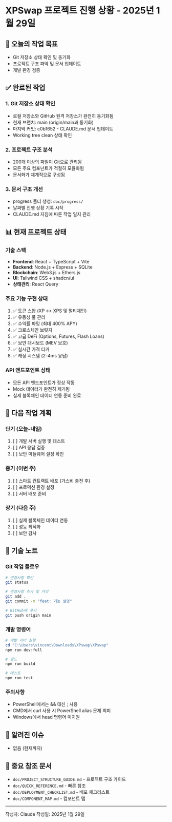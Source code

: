 # XPSwap 프로젝트 진행 상황 - 2025년 1월 29일

## 🎯 오늘의 작업 목표
- Git 저장소 상태 확인 및 동기화
- 프로젝트 구조 파악 및 문서 업데이트
- 개발 환경 검증

## ✅ 완료된 작업

### 1. Git 저장소 상태 확인
- 로컬 저장소와 GitHub 원격 저장소가 완전히 동기화됨
- 현재 브랜치: main (origin/main과 동기화)
- 마지막 커밋: c0b1652 - CLAUDE.md 문서 업데이트
- Working tree clean 상태 확인

### 2. 프로젝트 구조 분석
- 200개 이상의 파일이 Git으로 관리됨
- 모든 주요 컴포넌트가 적절히 모듈화됨
- 문서화가 체계적으로 구성됨

### 3. 문서 구조 개선
- progress 폴더 생성: `doc/progress/`
- 날짜별 진행 상황 기록 시작
- CLAUDE.md 지침에 따른 작업 일지 관리

## 📊 현재 프로젝트 상태

### 기술 스택
- **Frontend**: React + TypeScript + Vite
- **Backend**: Node.js + Express + SQLite
- **Blockchain**: Web3.js + Ethers.js
- **UI**: Tailwind CSS + shadcn/ui
- **상태관리**: React Query

### 주요 기능 구현 상태
1. ✅ 토큰 스왑 (XP ↔ XPS 및 멀티체인)
2. ✅ 유동성 풀 관리
3. ✅ 수익률 파밍 (최대 400% APY)
4. ✅ 크로스체인 브릿지
5. ✅ 고급 DeFi (Options, Futures, Flash Loans)
6. ✅ 보안 대시보드 (MEV 보호)
7. ✅ 실시간 가격 티커
8. ✅ 캐싱 시스템 (2-4ms 응답)

### API 엔드포인트 상태
- 모든 API 엔드포인트가 정상 작동
- Mock 데이터가 완전히 제거됨
- 실제 블록체인 데이터 연동 준비 완료

## 🚀 다음 작업 계획

### 단기 (오늘-내일)
1. [ ] 개발 서버 실행 및 테스트
2. [ ] API 응답 검증
3. [ ] 보안 미들웨어 설정 확인

### 중기 (이번 주)
1. [ ] 스마트 컨트랙트 배포 (가스비 충전 후)
2. [ ] 프로덕션 환경 설정
3. [ ] 서버 배포 준비

### 장기 (다음 주)
1. [ ] 실제 블록체인 데이터 연동
2. [ ] 성능 최적화
3. [ ] 보안 감사

## 📝 기술 노트

### Git 작업 플로우
```bash
# 변경사항 확인
git status

# 변경사항 추가 및 커밋
git add .
git commit -m "feat: 기능 설명"

# GitHub에 푸시
git push origin main
```

### 개발 명령어
```powershell
# 개발 서버 실행
cd "C:\Users\vincent\Downloads\XPswap\XPswap"
npm run dev:full

# 빌드
npm run build

# 테스트
npm run test
```

### 주의사항
- PowerShell에서는 && 대신 ; 사용
- CMD에서 curl 사용 시 PowerShell alias 문제 회피
- Windows에서 head 명령어 미지원

## 🐛 알려진 이슈
- 없음 (현재까지)

## 📌 중요 참조 문서
- `doc/PROJECT_STRUCTURE_GUIDE.md` - 프로젝트 구조 가이드
- `doc/QUICK_REFERENCE.md` - 빠른 참조
- `doc/DEPLOYMENT_CHECKLIST.md` - 배포 체크리스트
- `doc/COMPONENT_MAP.md` - 컴포넌트 맵

---

작성자: Claude
작성일: 2025년 1월 29일
